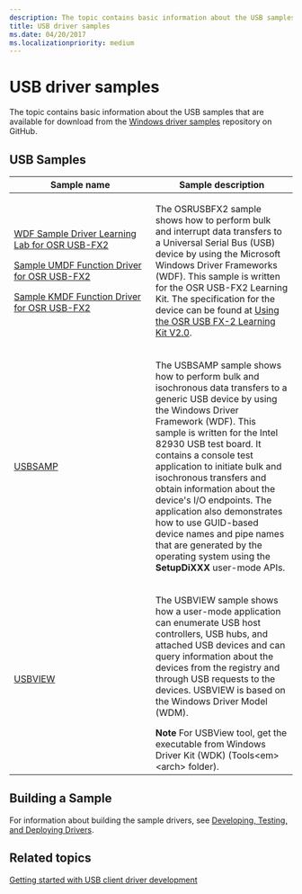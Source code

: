 ```yaml
---
description: The topic contains basic information about the USB samples that are available for download from the Windows driver samples repository on GitHub.
title: USB driver samples
ms.date: 04/20/2017
ms.localizationpriority: medium
---
```


# USB driver samples


The topic contains basic information about the USB samples that are available for download from the [Windows driver samples](https://go.microsoft.com/fwlink/p/?LinkId=616507) repository on GitHub.

## USB Samples


<table>
<colgroup>
<col width="50%" />
<col width="50%" />
</colgroup>
<thead>
<tr class="header">
<th>Sample name</th>
<th>Sample description</th>
</tr>
</thead>
<tbody>
<tr class="odd">
<td><p><a href="https://go.microsoft.com/fwlink/p/?LinkId=618936" data-raw-source="[WDF Sample Driver Learning Lab for OSR USB-FX2](https://go.microsoft.com/fwlink/p/?LinkId=618936)">WDF Sample Driver Learning Lab for OSR USB-FX2</a></p>
<p><a href="https://go.microsoft.com/fwlink/p/?LinkId=618002" data-raw-source="[Sample UMDF Function Driver for OSR USB-FX2](https://go.microsoft.com/fwlink/p/?LinkId=618002)">Sample UMDF Function Driver for OSR USB-FX2</a></p>
<p><a href="https://go.microsoft.com/fwlink/p/?LinkId=618937" data-raw-source="[Sample KMDF Function Driver for OSR USB-FX2](https://go.microsoft.com/fwlink/p/?LinkId=618937)">Sample KMDF Function Driver for OSR USB-FX2</a></p></td>
<td><p>The OSRUSBFX2 sample shows how to perform bulk and interrupt data transfers to a Universal Serial Bus (USB) device by using the Microsoft Windows Driver Frameworks (WDF). This sample is written for the OSR USB-FX2 Learning Kit. The specification for the device can be found at <a href="https://go.microsoft.com/fwlink/p/?linkid=64091" data-raw-source="[Using the OSR USB FX-2 Learning Kit V2.0](https://go.microsoft.com/fwlink/p/?linkid=64091)">Using the OSR USB FX-2 Learning Kit V2.0</a>.</p></td>
</tr>
<tr class="even">
<td><a href="https://go.microsoft.com/fwlink/p/?LinkId=618938" data-raw-source="[USBSAMP](https://go.microsoft.com/fwlink/p/?LinkId=618938)">USBSAMP</a></td>
<td><p>The USBSAMP sample shows how to perform bulk and isochronous data transfers to a generic USB device by using the Windows Driver Framework (WDF). This sample is written for the Intel 82930 USB test board. It contains a console test application to initiate bulk and isochronous transfers and obtain information about the device's I/O endpoints. The application also demonstrates how to use GUID-based device names and pipe names that are generated by the operating system using the <strong>SetupDiXXX</strong> user-mode APIs.</p></td>
</tr>
<tr class="odd">
<td><a href="https://go.microsoft.com/fwlink/p/?LinkId=618004" data-raw-source="[USBVIEW](https://go.microsoft.com/fwlink/p/?LinkId=618004)">USBVIEW</a></td>
<td><p>The USBVIEW sample shows how a user-mode application can enumerate USB host controllers, USB hubs, and attached USB devices and can query information about the devices from the registry and through USB requests to the devices. USBVIEW is based on the Windows Driver Model (WDM).</p>
<div class="alert">
<strong>Note</strong>  For USBView tool, get the executable from Windows Driver Kit (WDK) (Tools&lt;em&gt;&lt;arch&gt;</em> folder).
</div>
<div>
 
</div></td>
</tr>
</tbody>
</table>

 

## Building a Sample


For information about building the sample drivers, see [Developing, Testing, and Deploying Drivers](/windows-hardware/drivers).

## Related topics
[Getting started with USB client driver development](getting-started-with-usb-client-driver-development.md)